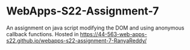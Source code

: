 # WebApps-S22-Assignment-7
An assignment on java script modifying the DOM and using anonymous callback functions.
Hosted in <https://44-563-web-apps-s22.github.io/webapps-s22-assignment-7-RanyaReddy/>